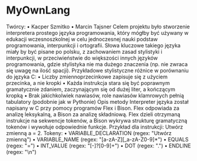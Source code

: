 # MyOwnLang

Twórcy:
• Kacper Szmitko 
• Marcin Tajsner 
Celem projektu było stworzenie interpretera prostego języka programowania, który mógłby być używany w edukacji wczesnoszkolnej w celu jednoczesnej nauki podstaw programowania, interpunkcji i ortografii.
Słowa kluczowe takiego języka miały by być pisane po polsku, z zachowaniem zasad stylistyki i interpunkcji, w przeciwieństwie do większości innych języków programowania, gdzie stylistyka nie ma dużego znaczenia (np. nie zwraca się uwagę na ilość spacji).
Przykładowe stylistyczne różnice w porównaniu do języka C:
• Liczby zmiennoprzecinkowe zapisuje się z użyciem przecinka, a nie kropki
• Każda instrukcja stara się być poprawnym gramatycznie zdaniem, zaczynającym się od dużej liter, a kończącym kropką
• Brak jakichkolwiek nawiasów, role nawiasów klamrowych pełnią tabulatory (podobnie jak w Pythonie)
Opis metody
Interpreter języka został napisany w C przy pomocy programów Flex i Bison. Flex odpowiada za analizę leksykalną, a Bison za analizę składniową. Flex dzieli otrzymaną instrukcje na sekwencje tokenów, a Bison wykrywa strukturę gramatyczną tokenów i wywołuje odpowiednie funkcje.
Przykład dla instrukcji: Utwórz zmienną a = 2.
Tokeny:
• VARIABLE_DECLARATION (regex: "Utwórz zmienną")
• VARIABLE_NAME (regex: "[a-zA-Z][_a-zA-Z0-9]*")
• EQUALS (regex: "=")
• INT_VALUE (regex: "[\-]?[0-9]+")
• DOT (regex: "\.")
• ENDLINE (regex: "\n")
